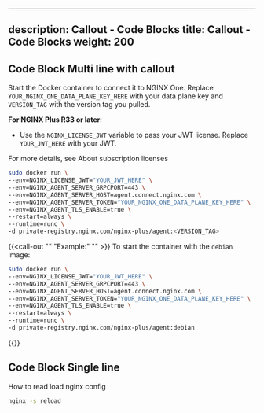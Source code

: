 
---
description: Callout - Code Blocks
title: Callout - Code Blocks
weight: 200
---


## Code Block Multi line with callout


Start the Docker container to connect it to NGINX One. Replace `YOUR_NGINX_ONE_DATA_PLANE_KEY_HERE` with your data plane key and `VERSION_TAG` with the version tag you pulled.

**For NGINX Plus R33 or later**:

- Use the `NGINX_LICENSE_JWT` variable to pass your JWT license. Replace `YOUR_JWT_HERE` with your JWT.

For more details, see About subscription licenses

```sh
sudo docker run \
--env=NGINX_LICENSE_JWT="YOUR_JWT_HERE" \
--env=NGINX_AGENT_SERVER_GRPCPORT=443 \
--env=NGINX_AGENT_SERVER_HOST=agent.connect.nginx.com \
--env=NGINX_AGENT_SERVER_TOKEN="YOUR_NGINX_ONE_DATA_PLANE_KEY_HERE" \
--env=NGINX_AGENT_TLS_ENABLE=true \
--restart=always \
--runtime=runc \
-d private-registry.nginx.com/nginx-plus/agent:<VERSION_TAG>
```

{{<call-out "" "Example:" "" >}}
To start the container with the `debian` image:

```sh
sudo docker run \
--env=NGINX_LICENSE_JWT="YOUR_JWT_HERE" \
--env=NGINX_AGENT_SERVER_GRPCPORT=443 \
--env=NGINX_AGENT_SERVER_HOST=agent.connect.nginx.com \
--env=NGINX_AGENT_SERVER_TOKEN="YOUR_NGINX_ONE_DATA_PLANE_KEY_HERE" \
--env=NGINX_AGENT_TLS_ENABLE=true \
--restart=always \
--runtime=runc \
-d private-registry.nginx.com/nginx-plus/agent:debian
```

{{</call-out>}}

## Code Block Single line


How to read load nginx config

```sh
nginx -s reload
```


